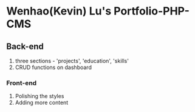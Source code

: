 # Wenhao(Kevin) Lu's Portfolio-PHP-CMS
## Back-end
1. three sections - 'projects', 'education', 'skills'
2. CRUD functions on dashboard
### Front-end
1. Polishing the styles
2. Adding more content
